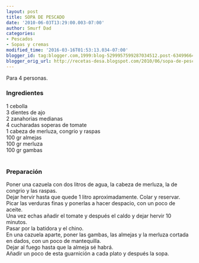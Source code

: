 ```yaml
---
layout: post
title: SOPA DE PESCADO
date: '2010-06-03T13:29:00.003-07:00'
author: Smurf Dad
categories:
- Pescados
- Sopas y cremas
modified_time: '2016-03-16T01:53:13.034-07:00'
blogger_id: tag:blogger.com,1999:blog-5299957599287034512.post-6349966499382456741
blogger_orig_url: http://recetas-desa.blogspot.com/2010/06/sopa-de-pescado.html
---
```


Para 4 personas.<br /><h3>Ingredientes</h3>1 cebolla<br />3 dientes de ajo<br />2 zanahorias medianas<br />4 cucharadas soperas de tomate<br />1 cabeza de merluza, congrio y raspas<br />100 gr almejas<br />100 gr merluza<br />100 gr gambas<br /><br /><h3>Preparación</h3>Poner una cazuela con dos litros de agua, la cabeza de merluza, la de congrio y las raspas.<br />Dejar hervir hasta que quede 1 litro aproximadamente. Colar y reservar.<br />Picar las verduras finas y ponerlas a hacer despacio, con un poco de aceite.<br />Una vez echas añadir el tomate y después el caldo y dejar hervir 10 minutos.<br />Pasar por la batidora y el chino.<br />En una cazuela aparte, poner las gambas, las almejas y la merluza cortada en dados, con un poco de mantequilla.<br />Dejar al fuego hasta que la almeja sé habrá.<br />Añadir un poco de esta guarnición a cada plato y después la sopa.